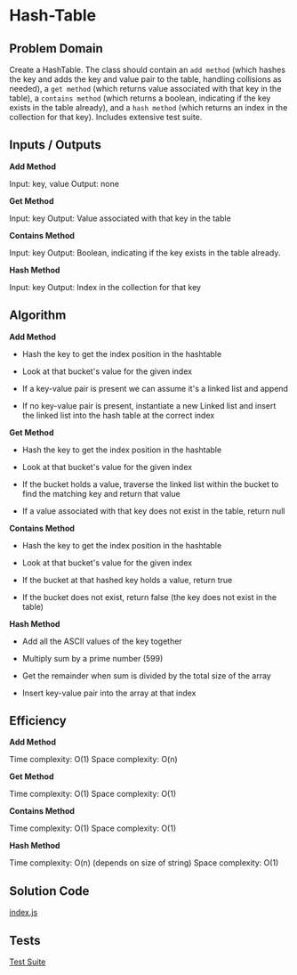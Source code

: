 # Hash-Table

## Problem Domain
Create a HashTable. The class should contain an `add method` (which hashes the key and adds the key and value pair to the table, handling collisions as needed), a `get method` (which returns value associated with that key in the table), a `contains method` (which returns a boolean, indicating if the key exists in the table already), and a `hash method` (which returns an index in the collection for that key). Includes extensive test suite.

## Inputs / Outputs

**Add Method**

Input: key, value
Output: none

**Get Method**

Input: key
Output: Value associated with that key in the table

**Contains Method**

Input: key
Output: Boolean, indicating if the key exists in the table already.

**Hash Method**

Input: key
Output: Index in the collection for that key


## Algorithm

**Add Method**

- Hash the key to get the index position in the hashtable

- Look at that bucket's value for the given index

- If a key-value pair is present we can assume it's a linked list and append

- If no key-value pair is present, instantiate a new Linked list and insert the linked list into the hash table at the correct index

**Get Method**

- Hash the key to get the index position in the hashtable

- Look at that bucket's value for the given index

- If the bucket holds a value, traverse the linked list within the bucket to find the matching key and return that value

- If a value associated with that key does not exist in the table, return null

**Contains Method**

- Hash the key to get the index position in the hashtable

- Look at that bucket's value for the given index

- If the bucket at that hashed key holds a value, return true

- If the bucket does not exist, return false (the key does not exist in the table)

**Hash Method**

- Add all the ASCII values of the key together

- Multiply sum by a prime number (599)

- Get the remainder when sum is divided by the total size of the array

- Insert key-value pair into the array at that index

## Efficiency

**Add Method**

Time complexity: O(1)
Space complexity: O(n)

**Get Method**

Time complexity: O(1)
Space complexity: O(1)

**Contains Method**

Time complexity: O(1)
Space complexity: O(1)

**Hash Method**

Time complexity: O(n) (depends on size of string)
Space complexity: O(1)

## Solution Code

[index.js](./index.js)


## Tests

[Test Suite](./__tests__/hash-table.test.js)